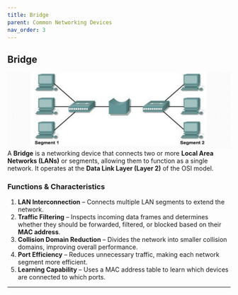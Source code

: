 ```yaml
---
title: Bridge
parent: Common Networking Devices
nav_order: 3
---
```



## **Bridge**
![alt text](../../assets/Bridge.png)
A **Bridge** is a networking device that connects two or more **Local Area Networks (LANs)** or segments, allowing them to function as a single network. It operates at the **Data Link Layer (Layer 2)** of the OSI model.

### **Functions & Characteristics**

1. **LAN Interconnection** – Connects multiple LAN segments to extend the network.
2. **Traffic Filtering** – Inspects incoming data frames and determines whether they should be forwarded, filtered, or blocked based on their **MAC address**.
3. **Collision Domain Reduction** – Divides the network into smaller collision domains, improving overall performance.
4. **Port Efficiency** – Reduces unnecessary traffic, making each network segment more efficient.
5. **Learning Capability** – Uses a MAC address table to learn which devices are connected to which ports.

---
